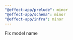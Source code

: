 ```yaml
---
"@effect-app/prelude": minor
"@effect-app/schema": minor
"@effect-app/infra": minor
---
```


Fix model name
